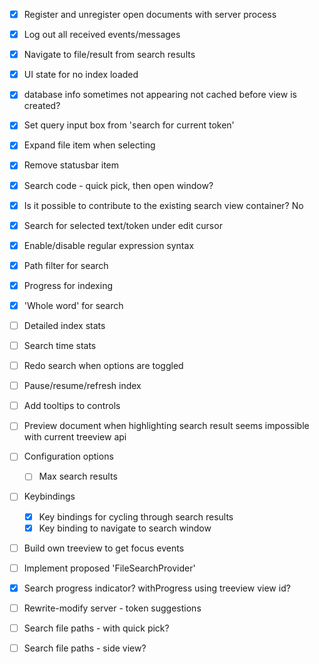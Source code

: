 - [x] Register and unregister open documents with server process 
- [x] Log out all received events/messages 
- [x] Navigate to file/result from search results
- [x] UI state for no index loaded 
- [x] database info sometimes not appearing 
    not cached before view is created?
- [x] Set query input box from 'search for current token'
- [x] Expand file item when selecting
- [x] Remove statusbar item 
- [x] Search code - quick pick, then open window? 
 - [x] Is it possible to contribute to the existing search view container? 
    No
- [x] Search for selected text/token under edit cursor
- [x] Enable/disable regular expression syntax
- [x] Path filter for search 
- [x] Progress for indexing 
- [x] 'Whole word' for search 
- [ ] Detailed index stats
- [ ] Search time stats 
- [ ] Redo search when options are toggled 
- [ ] Pause/resume/refresh index 
- [ ] Add tooltips to controls
- [ ] Preview document when highlighting search result 
    seems impossible with current treeview api 

- [ ] Configuration options
    - [ ] Max search results 
- [ ] Keybindings 
    - [x] Key bindings for cycling through search results 
    - [x] Key binding to navigate to search window 

- [ ] Build own treeview to get focus events 
- [ ] Implement proposed 'FileSearchProvider' 
- [x] Search progress indicator?
    withProgress using treeview view id?
- [ ] Rewrite-modify server - token suggestions 
- [ ] Search file paths - with quick pick?
- [ ] Search file paths - side view?